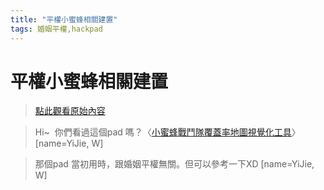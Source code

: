 ```yaml
---
title: "平權小蜜蜂相關建置"
tags: 婚姻平權,hackpad
---
```


# 平權小蜜蜂相關建置

> [點此觀看原始內容](https://g0v.hackpad.tw/8x5iNbmnSpz)



> Hi~  你們看過這個pad 嗎？〈[小蜜蜂戰鬥隊覆蓋率地圖視覺化工具](https://g0v.hackpad.tw/KOsFaCMi6u0)〉
> [name=YiJie, W]

> 那個pad 當初用時，跟婚姻平權無關。但可以參考一下XD
> [name=YiJie, W]



